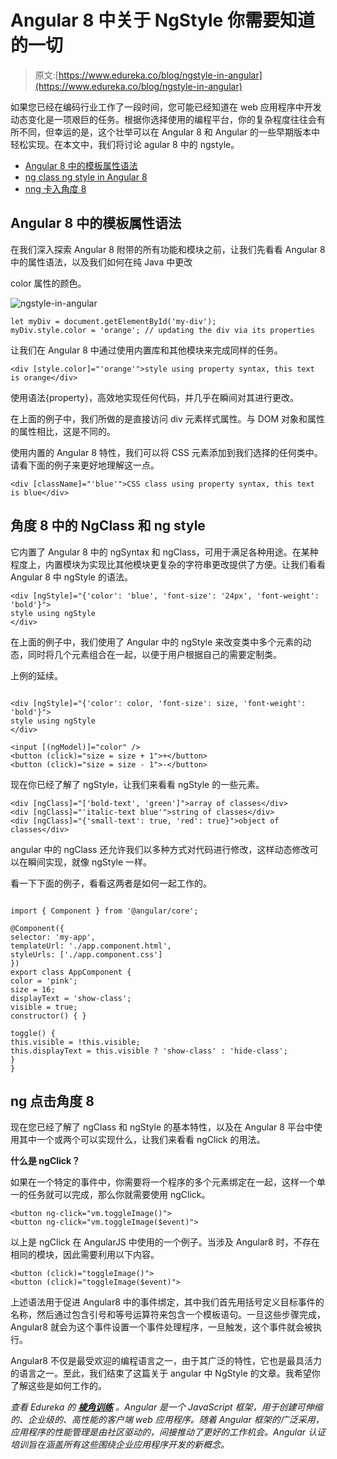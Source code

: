 # Angular 8 中关于 NgStyle 你需要知道的一切

> 原文:[https://www.edureka.co/blog/ngstyle-in-angular](https://www.edureka.co/blog/ngstyle-in-angular)

如果您已经在编码行业工作了一段时间，您可能已经知道在 web 应用程序中开发动态变化是一项艰巨的任务。根据你选择使用的编程平台，你的复杂程度往往会有所不同，但幸运的是，这个壮举可以在 Angular 8 和 Angular 的一些早期版本中轻松实现。在本文中，我们将讨论 agular 8 中的 ngstyle。

*   [Angular 8 中的模板属性语法](#template)
*   [ng class ng style in Angular 8](#style)
*   [nng 卡入角度 8](#click)

## **Angular 8 中的模板属性语法**

在我们深入探索 Angular 8 附带的所有功能和模块之前，让我们先看看 Angular 8 中的属性语法，以及我们如何在纯 Java 中更改

color 属性的颜色。

![ngstyle-in-angular](../Images/d39fbadd9d37fd5d4d69ab5bf0a446ef.png)

```
let myDiv = document.getElementById('my-div');
myDiv.style.color = 'orange'; // updating the div via its properties

```

让我们在 Angular 8 中通过使用内置库和其他模块来完成同样的任务。

```
<div [style.color]="'orange'">style using property syntax, this text is orange</div>

```

使用语法{property}，高效地实现任何代码，并几乎在瞬间对其进行更改。

在上面的例子中，我们所做的是直接访问 div 元素样式属性。与 DOM 对象和属性的属性相比，这是不同的。

使用内置的 Angular 8 特性，我们可以将 CSS 元素添加到我们选择的任何类中。请看下面的例子来更好地理解这一点。

```
<div [className]="'blue'">CSS class using property syntax, this text is blue</div>

```

## **角度 8 中的 NgClass 和 ng style**

它内置了 Angular 8 中的 ngSyntax 和 ngClass，可用于满足各种用途。在某种程度上，内置模块为实现比其他模块更复杂的字符串更改提供了方便。让我们看看 Angular 8 中 ngStyle 的语法。

```
<div [ngStyle]="{'color': 'blue', 'font-size': '24px', 'font-weight': 'bold'}">
style using ngStyle
</div>

```

在上面的例子中，我们使用了 Angular 中的 ngStyle 来改变类中多个元素的动态，同时将几个元素组合在一起，以便于用户根据自己的需要定制类。

上例的延续。

```

<div [ngStyle]="{'color': color, 'font-size': size, 'font-weight': 'bold'}">
style using ngStyle
</div>

<input [(ngModel)]="color" />
<button (click)="size = size + 1">+</button>
<button (click)="size = size - 1">-</button>

```

现在你已经了解了 ngStyle，让我们来看看 ngStyle 的一些元素。

```
<div [ngClass]="['bold-text', 'green']">array of classes</div>
<div [ngClass]="'italic-text blue'">string of classes</div>
<div [ngClass]="{'small-text': true, 'red': true}">object of classes</div>

```

angular 中的 ngClass 还允许我们以多种方式对代码进行修改，这样动态修改可以在瞬间实现，就像 ngStyle 一样。

看一下下面的例子，看看这两者是如何一起工作的。

```

import { Component } from '@angular/core';

@Component({
selector: 'my-app',
templateUrl: './app.component.html',
styleUrls: ['./app.component.css']
})
export class AppComponent {
color = 'pink';
size = 16;
displayText = 'show-class';
visible = true;
constructor() { }

toggle() {
this.visible = !this.visible;
this.displayText = this.visible ? 'show-class' : 'hide-class';
}
}

```

## **ng 点击角度 8**

现在您已经了解了 ngClass 和 ngStyle 的基本特性，以及在 Angular 8 平台中使用其中一个或两个可以实现什么，让我们来看看 ngClick 的用法。

**什么是 ngClick？**

如果在一个特定的事件中，你需要将一个程序的多个元素绑定在一起，这样一个单一的任务就可以完成，那么你就需要使用 ngClick。

```
<button ng-click="vm.toggleImage()">
<button ng-click="vm.toggleImage($event)">

```

以上是 ngClick 在 AngularJS 中使用的一个例子。当涉及 Angular8 时，不存在相同的模块，因此需要利用以下内容。

```
<button (click)="toggleImage()">
<button (click)="toggleImage($event)">

```

上述语法用于促进 Angular8 中的事件绑定，其中我们首先用括号定义目标事件的名称，然后通过包含引号和等号运算符来包含一个模板语句。一旦这些步骤完成，Angular8 就会为这个事件设置一个事件处理程序，一旦触发，这个事件就会被执行。

Angular8 不仅是最受欢迎的编程语言之一，由于其广泛的特性，它也是最具活力的语言之一。至此，我们结束了这篇关于 angular 中 NgStyle 的文章。我希望你了解这些是如何工作的。

*查看 Edureka 的 [**棱角训练**](https://www.edureka.co/angular-training) 。Angular 是一个 JavaScript 框架，用于创建可伸缩的、企业级的、高性能的客户端 web 应用程序。随着 Angular 框架的广泛采用，应用程序的性能管理是由社区驱动的，间接推动了更好的工作机会。Angular 认证培训旨在涵盖所有这些围绕企业应用程序开发的新概念。*